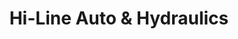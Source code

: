 ---
title: "Hi-Line Auto & Hydraulics"
url: /culbertson/hi-line-auto-und-hydraulics/
shop: Autowerkstatt
---